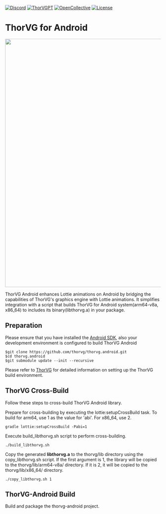 [![Discord](https://img.shields.io/badge/Community-5865f2?style=flat&logo=discord&logoColor=white)](https://discord.gg/n25xj6J6HM)
[![ThorVGPT](https://img.shields.io/badge/ThorVGPT-76A99C?style=flat&logo=openai&logoColor=white)](https://chat.openai.com/g/g-Ht3dYIwLO-thorvgpt)
[![OpenCollective](https://img.shields.io/badge/OpenCollective-84B5FC?style=flat&logo=opencollective&logoColor=white)](https://opencollective.com/thorvg)
[![License](https://img.shields.io/badge/licence-MIT-green.svg?style=flat)](LICENSE)

# ThorVG for Android
<p align="center">
  <img width="800" height="auto" src="https://github.com/thorvg/thorvg.site/blob/main/readme/logo/512/thorvg-banner.png">
</p>
ThorVG Android enhances Lottie animations on Android by bridging the capabilities of ThorVG's graphics engine with Lottie animations.
It simplifies integration with a script that builds ThorVG for Android system(arm64-v8a, x86_64) to includes its binary(libthorvg.a) in your package.
<br />

## Preparation

Please ensure that you have installed the [Android SDK](https://developer.android.com/studio), also your development environment is configured to build ThorVG Android
```
$git clone https://github.com/thorvg/thorvg.android.git
$cd thorvg.android
$git submodule update --init --recursive
```
Please refer to [ThorVG](https://github.com/thorvg/thorvg) for detailed information on setting up the ThorVG build environment.
<br />

## ThorVG Cross-Build 

Follow these steps to cross-build ThorVG Android library.

Prepare for cross-building by executing the lottie:setupCrossBuild task.
To build for arm64, use 1 as the value for 'abi'. For x86_64, use 2.
```
gradle lottie:setupCrossBuild -Pabi=1
```

Execute build_libthorvg.sh script to perform cross-building.
```
./build_libthorvg.sh
```

Copy the generated **libthorvg.a** to the thorvg/lib directory using the copy_libthorvg.sh script.
If the first argument is 1, the library will be copied to the thorvg/lib/arm64-v8a/ directory. If it is 2, it will be copied to the thorvg/lib/x86_64/ directory.
```
./copy_libthorvg.sh 1
```

## ThorVG-Android Build

Build and package the thorvg-android project.
